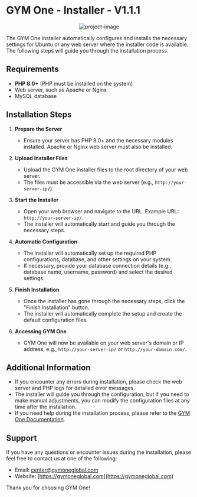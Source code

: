 # GYM One - Installer - V1.1.1

<p align="center"><img src="https://gymoneglobal.com/assets/img/text-color-logo.png" alt="project-image"></p>

The GYM One installer automatically configures and installs the necessary settings for Ubuntu or any web server where the installer code is available. The following steps will guide you through the installation process.

## Requirements

- **PHP 8.0+** (PHP must be installed on the system)
- Web server, such as Apache or Nginx
- MySQL database

## Installation Steps

1. **Prepare the Server**
   - Ensure your server has PHP 8.0+ and the necessary modules installed. Apache or Nginx web server must also be installed.

2. **Upload Installer Files**
   - Upload the GYM One installer files to the root directory of your web server.
   - The files must be accessible via the web server (e.g., `http://your-server-ip/`).

3. **Start the Installer**
   - Open your web browser and navigate to the URL. Example URL: `http://your-server-ip/`.
   - The installer will automatically start and guide you through the necessary steps.

4. **Automatic Configuration**
   - The installer will automatically set up the required PHP configurations, database, and other settings on your system.
   - If necessary, provide your database connection details (e.g., database name, username, password) and select the desired settings.

5. **Finish Installation**
   - Once the installer has gone through the necessary steps, click the "Finish Installation" button.
   - The installer will automatically complete the setup and create the default configuration files.

6. **Accessing GYM One**
   - GYM One will now be available on your web server's domain or IP address, e.g., `http://your-server-ip/` or `http://your-domain.com/`.

## Additional Information

- If you encounter any errors during installation, please check the web server and PHP logs for detailed error messages.
- The installer will guide you through the configuration, but if you need to make manual adjustments, you can modify the configuration files at any time after the installation.
- If you need help during the installation process, please refer to the [GYM One Documentation](https://gymoneglobal.com/docs).

## Support

If you have any questions or encounter issues during the installation, please feel free to contact us at one of the following:

- Email: center@gymoneglobal.com
- Website: [https://gymoneglobal.com](https://gymoneglobal.com)

Thank you for choosing GYM One!